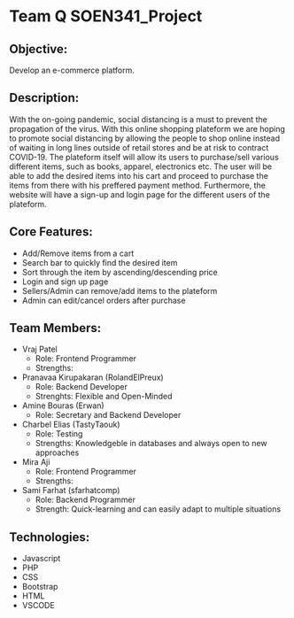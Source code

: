 # Team Q SOEN341_Project
## Objective:
Develop an e-commerce platform.
## Description:
With the on-going pandemic, social distancing is a must to prevent the propagation of the
virus. With this online shopping plateform we are hoping to promote social distancing by
allowing the people to shop online instead of waiting in long lines outside of retail stores and be at risk to contract COVID-19. The plateform
itself will allow its users to purchase/sell various different items, such as books, apparel, electronics etc.
The user will be able to add the desired items into his cart and proceed to purchase the items
from there with his preffered payment method. Furthermore, the website will have a sign-up and login page for the different users of the plateform.
## Core Features:
- Add/Remove items from a cart
- Search bar to quickly find the desired item
- Sort through the item by ascending/descending price
- Login and sign up page
- Sellers/Admin can remove/add items to the plateform
- Admin can edit/cancel orders after purchase
## Team Members:
- Vraj Patel 
    - Role: Frontend Programmer
    - Strengths: 
- Pranavaa Kirupakaran (RolandElPreux)
    - Role: Backend Developer
    - Strenghts: Flexible and Open-Minded
- Amine Bouras (Erwan)
    - Role: Secretary and Backend Developer
- Charbel Elias (TastyTaouk)
    - Role: Testing
    - Strengths: Knowledgeble in databases and always open to new approaches
- Mira Aji 
    - Role: Frontend Programmer
    - Strengths: 
- Sami Farhat (sfarhatcomp)
    - Role: Backend Programmer
    - Strength: Quick-learning and can easily adapt to multiple situations
## Technologies:
- Javascript
- PHP
- CSS
- Bootstrap
- HTML
- VSCODE

